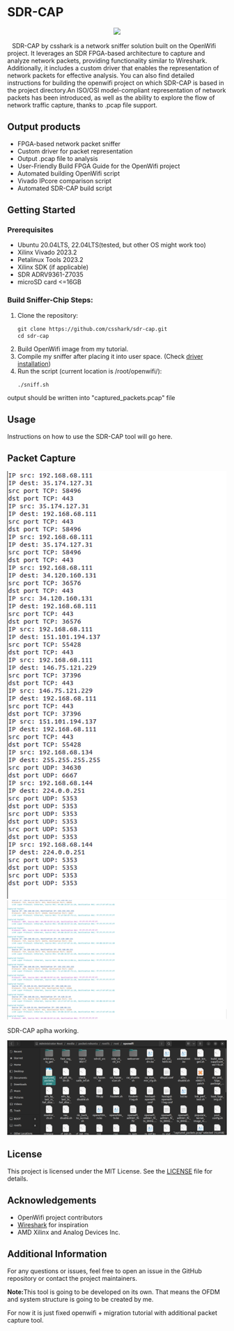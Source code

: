 <h1>SDR-CAP</h1>
<p align="center">
  <img src="https://i.ibb.co/5v97yzm/sdr-cap.jpg" width=300px; heigth=300px;>
</p>
<p> &ensp; SDR-CAP by csshark is a network sniffer solution built on the OpenWifi project. It leverages an SDR FPGA-based architecture to capture and analyze network packets, providing functionality similar to Wireshark. Additionally, it includes a custom driver that enables the representation of network packets for effective analysis. You can also find detailed instructions for building the openwifi project on which SDR-CAP is based in the project directory.An ISO/OSI model-compliant representation of network packets has been introduced, as well as the ability to explore the flow of network traffic capture, thanks to .pcap file support.</p>

<h2>Output products</h2>
<ul>
    <li>FPGA-based network packet sniffer</li>
    <li>Custom driver for packet representation</li>
    <li>Output .pcap file to analysis</li>
    <li>User-Friendly Build FPGA Guide for the OpenWifi project</li>
    <li>Automated building OpenWifi script</li>
    <li>Vivado IPcore comparison script</li>
    <li>Automated SDR-CAP build script</li>
</ul>

<h2>Getting Started</h2>

<h3>Prerequisites</h3>
<ul>
    <li>Ubuntu 20.04LTS, 22.04LTS(tested, but other OS might work too)</li>
    <li>Xilinx Vivado 2023.2</li>
    <li>Petalinux Tools 2023.2</li>
    <li>Xilinx SDK (if applicable)</li>
    <li>SDR ADRV9361-Z7035</li>
    <li>microSD card <=16GB</li>
</ul>

<h3>Build Sniffer-Chip Steps:</h3>
<ol>
    <li>Clone the repository:
        <pre><code>git clone https://github.com/csshark/sdr-cap.git
cd sdr-cap</code></pre>
      <li>Build OpenWifi image from my tutorial.</li>
      <li>Compile my sniffer after placing it into user space. (Check <a href="/openwifi2023-petalinux/README.md">driver installation</a>)</li>
    </li>
    <li>Run the script (current location is /root/openwifi/):
        <pre><code>./sniff.sh</code></pre>
    </li>
</ol>
<p>output should be written into "captured_packets.pcap" file</p>

<h2>Usage</h2>
<p>Instructions on how to use the SDR-CAP tool will go here.</p>

<h2>Packet Capture</h2>
<img src="/Screenshots/sniff_standard.png" alt="Screenshot 1" />
<img src="/Screenshots/sniff_display.png" alt="Screenshot 2" />
<p>SDR-CAP aplha working.</p>
<img src="/Screenshots/pcap.png" alt="Screenshot 3" />

<h2>License</h2>
<p>This project is licensed under the MIT License. See the <a href="LICENSE">LICENSE</a> file for details.</p>

<h2>Acknowledgements</h2>
<ul>
    <li>OpenWifi project contributors</li>
    <li><a href="https://www.wireshark.org/">Wireshark</a> for inspiration</li>
    <li>AMD Xilinx and Analog Devices Inc.</li>
</ul>

<h2>Additional Information</h2>
<p>For any questions or issues, feel free to open an issue in the GitHub repository or contact the project maintainers.</p>
<p><b>Note:</b>This tool is going to be developed on its own. That means the OFDM and system structure is going to be created by me.</p>
<p>For now it is just fixed openwifi + migration tutorial with additional packet capture tool.</p>
